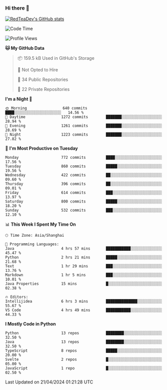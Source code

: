 ### Hi there 👋

<!--
**RedTeaDev/RedTeaDev** is a ✨ _special_ ✨ repository because its `README.md` (this file) appears on your GitHub profile.

Here are some ideas to get you started:

- 🔭 I’m currently working on ...
- 🌱 I’m currently learning ...
- 👯 I’m looking to collaborate on ...
- 🤔 I’m looking for help with ...
- 💬 Ask me about ...
- 📫 How to reach me: ...
- 😄 Pronouns: ...
- ⚡ Fun fact: ...
-->

<!--
[![wakatime](https://wakatime.com/badge/user/6b101ed0-04c0-4490-9283-eb61f2efff96.svg)](https://wakatime.com/@6b101ed0-04c0-4490-9283-eb61f2efff96)
!-->

[![RedTeaDev's GitHub stats](https://github-readme-stats.vercel.app/api?username=RedTeaDev)](https://github.com/anuraghazra/github-readme-stats)
<!--
[![willianrod's wakatime stats](https://github-readme-stats.vercel.app/api/wakatime?username=RedTeaDev)](https://github.com/anuraghazra/github-readme-stats)
!-->
<!--START_SECTION:waka-->
![Code Time](http://img.shields.io/badge/Code%20Time-2%2C155%20hrs%2038%20mins-blue)

![Profile Views](http://img.shields.io/badge/Profile%20Views-0-blue)

**🐱 My GitHub Data** 

> 📦 159.5 kB Used in GitHub's Storage 
 > 
> 🚫 Not Opted to Hire
 > 
> 📜 34 Public Repositories 
 > 
> 🔑 22 Private Repositories 
 > 
**I'm a Night 🦉** 

```text
🌞 Morning                640 commits         ████░░░░░░░░░░░░░░░░░░░░░   14.56 % 
🌆 Daytime                1272 commits        ███████░░░░░░░░░░░░░░░░░░   28.94 % 
🌃 Evening                1261 commits        ███████░░░░░░░░░░░░░░░░░░   28.69 % 
🌙 Night                  1223 commits        ███████░░░░░░░░░░░░░░░░░░   27.82 % 
```
📅 **I'm Most Productive on Tuesday** 

```text
Monday                   772 commits         ████░░░░░░░░░░░░░░░░░░░░░   17.56 % 
Tuesday                  860 commits         █████░░░░░░░░░░░░░░░░░░░░   19.56 % 
Wednesday                422 commits         ██░░░░░░░░░░░░░░░░░░░░░░░   09.60 % 
Thursday                 396 commits         ██░░░░░░░░░░░░░░░░░░░░░░░   09.01 % 
Friday                   614 commits         ███░░░░░░░░░░░░░░░░░░░░░░   13.97 % 
Saturday                 800 commits         █████░░░░░░░░░░░░░░░░░░░░   18.20 % 
Sunday                   532 commits         ███░░░░░░░░░░░░░░░░░░░░░░   12.10 % 
```


📊 **This Week I Spent My Time On** 

```text
🕑︎ Time Zone: Asia/Shanghai

💬 Programming Languages: 
Java                     4 hrs 57 mins       ███████████░░░░░░░░░░░░░░   45.47 % 
Python                   2 hrs 21 mins       █████░░░░░░░░░░░░░░░░░░░░   21.68 % 
Text                     1 hr 29 mins        ███░░░░░░░░░░░░░░░░░░░░░░   13.76 % 
Markdown                 1 hr 5 mins         ███░░░░░░░░░░░░░░░░░░░░░░   10.01 % 
Java Properties          15 mins             █░░░░░░░░░░░░░░░░░░░░░░░░   02.38 % 

🔥 Editors: 
Intellijidea             6 hrs 3 mins        ██████████████░░░░░░░░░░░   55.67 % 
VS Code                  4 hrs 49 mins       ███████████░░░░░░░░░░░░░░   44.33 % 
```

**I Mostly Code in Python** 

```text
Python                   13 repos            ████████░░░░░░░░░░░░░░░░░   32.50 % 
Java                     13 repos            ████████░░░░░░░░░░░░░░░░░   32.50 % 
TypeScript               8 repos             █████░░░░░░░░░░░░░░░░░░░░   20.00 % 
Svelte                   2 repos             █░░░░░░░░░░░░░░░░░░░░░░░░   05.00 % 
JavaScript               1 repo              █░░░░░░░░░░░░░░░░░░░░░░░░   02.50 % 
```




 Last Updated on 21/04/2024 01:21:28 UTC
<!--END_SECTION:waka-->


